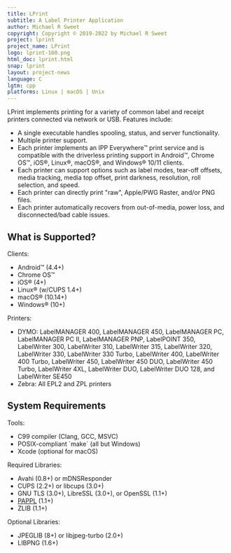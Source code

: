 ```yaml
---
title: LPrint
subtitle: A Label Printer Application
author: Michael R Sweet
copyright: Copyright © 2019-2022 by Michael R Sweet
project: lprint
project_name: LPrint
logo: lprint-160.png
html_doc: lprint.html
snap: lprint
layout: project-news
language: C
lgtm: cpp
platforms: Linux | macOS | Unix
---
```


LPrint implements printing for a variety of common label and receipt printers connected via network or USB.  Features include:

- A single executable handles spooling, status, and server functionality.
- Multiple printer support.
- Each printer implements an IPP Everywhere™ print service and is compatible with the driverless printing support in Android™, Chrome OS™, iOS®, Linux®, macOS®, and Windows® 10/11 clients.
- Each printer can support options such as label modes, tear-off offsets, media tracking, media top offset, print darkness, resolution, roll selection, and speed.
- Each printer can directly print "raw", Apple/PWG Raster, and/or PNG files.
- Each printer automatically recovers from out-of-media, power loss, and disconnected/bad cable issues.


<div class="border bg20 px-3 py-2 mb-3">
  <h2>What is Supported?</h2>
  <div class="row"><div class="col-lg-3 border-end">
    <p>Clients:</p>
    <ul>
      <li>Android™ (4.4+)</li>
      <li>Chrome OS™</li>
      <li>iOS® (4+)</li>
      <li>Linux® (w/CUPS 1.4+)</li>
      <li>macOS® (10.14+)</li>
      <li>Windows® (10+)</li>
    </ul>
  </div><div class="col-lg-9">
    <p>Printers:</p>
    <ul>
      <li>DYMO:  LabelMANAGER 400, LabelMANAGER 450, LabelMANAGER PC, LabelMANAGER PC II, LabelMANAGER PNP, LabelPOINT 350, LabelWriter 300, LabelWriter 310, LabelWriter 315, LabelWriter 320, LabelWriter 330, LabelWriter 330 Turbo, LabelWriter 400, LabelWriter 400 Turbo, LabelWriter 450, LabelWriter 450 DUO, LabelWriter 450 Turbo, LabelWriter 4XL, LabelWriter DUO, LabelWriter DUO 128, and LabelWriter SE450</li>
      <li>Zebra: All EPL2 and ZPL printers</li>
    </ul>
  </div></div>
</div>
<div class="border bg20 px-3 py-2">
  <h2>System Requirements</h2>
  <div class="row"><div class="col-lg-4 border-end">
    <p>Tools:</p>
    <ul>
      <li>C99 compiler (Clang, GCC, MSVC)</li>
      <li>POSIX-compliant `make` (all but Windows)</li>
      <li>Xcode (optional for macOS)</li>
    </ul>
  </div><div class="col-lg-4 border-end">
    <p>Required Libraries:</p>
    <ul>
      <li>Avahi (0.8+) or mDNSResponder</li>
      <li>CUPS (2.2+) or libcups (3.0+)</li>
      <li>GNU TLS (3.0+), LibreSSL (3.0+), or OpenSSL (1.1+)</li>
      <li><a href="../pappl">PAPPL</a> (1.1+)</li>
      <li>ZLIB (1.1+)</li>
    </ul>
  </div><div class="col-lg-4">
    <p>Optional Libraries:</p>
    <ul>
      <li>JPEGLIB (8+) or libjpeg-turbo (2.0+)</li>
      <li>LIBPNG (1.6+)</li>
    </ul>
  </div></div>
</div>
